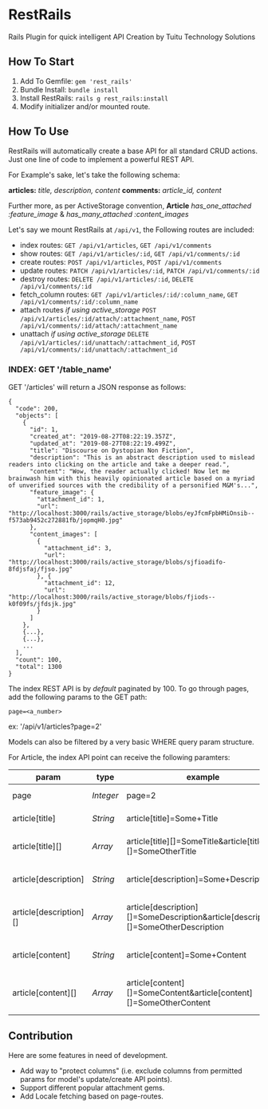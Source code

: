 # RestRails
Rails Plugin for quick intelligent API Creation by Tuitu Technology Solutions

## How To Start

1. Add To Gemfile: `gem 'rest_rails'`
2. Bundle Install: `bundle install`
3. Install RestRails:  `rails g rest_rails:install`
4. Modify initializer and/or mounted route.

## How To Use

RestRails will automatically create a base API for all standard CRUD actions.
Just one line of code to implement a powerful REST API.

For Example's sake, let's take the following schema:

**articles:** *title, description, content*
**comments:** *article_id, content*

Further more, as per ActiveStorage convention, **Article** *has_one_attached :feature_image* & *has_many_attached :content_images*

Let's say we mount RestRails at `/api/v1`, the Following routes are included:
- index routes:  `GET /api/v1/articles`, `GET /api/v1/comments`
- show routes: `GET /api/v1/articles/:id`, `GET /api/v1/comments/:id`
- create routes: `POST /api/v1/articles`, `POST /api/v1/comments`
- update routes: `PATCH /api/v1/articles/:id`, `PATCH /api/v1/comments/:id`
- destroy routes: `DELETE /api/v1/articles/:id`, `DELETE /api/v1/comments/:id`
- fetch_column routes: `GET /api/v1/articles/:id/:column_name`, `GET /api/v1/comments/:id/:column_name`
- attach routes *if using active_storage* `POST /api/v1/articles/:id/attach/:attachment_name`, `POST /api/v1/comments/:id/attach/:attachment_name`
- unattach *if using active_storage* `DELETE /api/v1/articles/:id/unattach/:attachment_id`, `POST /api/v1/comments/:id/unattach/:attachment_id`

### INDEX:  GET '/table_name'
GET '/articles' will return a JSON response as follows:
```
{
  "code": 200,
  "objects": [
    {
      "id": 1,
      "created_at": "2019-08-27T08:22:19.357Z",
      "updated_at": "2019-08-27T08:22:19.499Z",
      "title": "Discourse on Dystopian Non Fiction",
      "description": "This is an abstract description used to mislead readers into clicking on the article and take a deeper read.",
      "content": "Wow, the reader actually clicked! Now let me brainwash him with this heavily opinionated article based on a myriad of unverified sources with the credibility of a personified M&M's...",
      "feature_image": {
        "attachment_id": 1,
        "url": "http://localhost:3000/rails/active_storage/blobs/eyJfcmFpbHMiOnsib--f573ab9452c272881fb/jopmqH0.jpg"
      },
      "content_images": [
        {
          "attachment_id": 3,
          "url": "http://localhost:3000/rails/active_storage/blobs/sjfioadifo-8fdjsfaj/fjso.jpg"
        }, {
          "attachment_id": 12,
          "url": "http://localhost:3000/rails/active_storage/blobs/fjiods--k0f09fs/jfdsjk.jpg"
        }
      ]
    },
    {...},
    {...},
    ...
  ],
  "count": 100,
  "total": 1300
}
```

The index REST API is by *default* paginated by 100. To go through pages, add the following params to the GET path:

`page=<a_number>`

ex:  '/api/v1/articles?page=2'

Models can also be filtered by a very basic WHERE query param structure.

For Article, the index API point can receive the following paramters:

param | type | example | notes
----- | ---- | ------- | ------
page  | *Integer* | page=2 | Will paginate by 100 per page.
article[title] | *String* | article[title]=Some+Title | Will match articles with titles same as the value.
article\[title\]\[\] | *Array* | article\[title\]\[\]=SomeTitle&article\[title\]\[\]=SomeOtherTitle | Will match articles with title of 'SomeTitle' OR 'SomeOtherTitle'
article[description] | *String* | article[description]=Some+Description | Will match articles with descriptions same as the value.
article\[description\]\[\] | *Array* | article\[description\]\[\]=SomeDescription&article\[description\]\[\]=SomeOtherDescription | Will match articles with description of 'SomeDescription' OR 'SomeOtherDescription'
article[content] | *String* | article[content]=Some+Content | Will match articles with contents same as the value.
article\[content\]\[\] | *Array* | article\[content\]\[\]=SomeContent&article\[content\]\[\]=SomeOtherContent | Will match articles with content of 'SomeContent' OR 'SomeOtherContent'


## Contribution
Here are some features in need of development.
- Add way to "protect columns" (i.e. exclude columns from permitted params for model's update/create API points).
- Support different popular attachment gems.
- Add Locale fetching based on page-routes.
